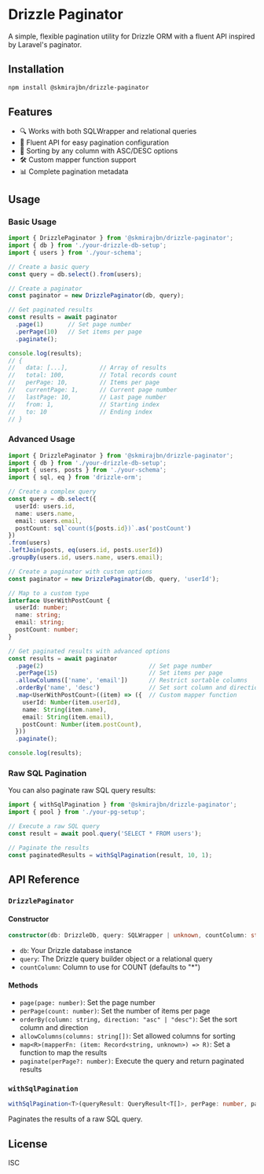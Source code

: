 # Drizzle Paginator

A simple, flexible pagination utility for Drizzle ORM with a fluent API inspired by Laravel's paginator.

## Installation

```bash
npm install @skmirajbn/drizzle-paginator
```

## Features

- 🔍 Works with both SQLWrapper and relational queries
- 🎯 Fluent API for easy pagination configuration
- 🔄 Sorting by any column with ASC/DESC options
- 🛠️ Custom mapper function support
- 📊 Complete pagination metadata

## Usage

### Basic Usage

```typescript
import { DrizzlePaginator } from '@skmirajbn/drizzle-paginator';
import { db } from './your-drizzle-db-setup';
import { users } from './your-schema';

// Create a basic query
const query = db.select().from(users);

// Create a paginator
const paginator = new DrizzlePaginator(db, query);

// Get paginated results
const results = await paginator
  .page(1)       // Set page number
  .perPage(10)   // Set items per page
  .paginate();

console.log(results);
// {
//   data: [...],         // Array of results
//   total: 100,          // Total records count
//   perPage: 10,         // Items per page
//   currentPage: 1,      // Current page number
//   lastPage: 10,        // Last page number
//   from: 1,             // Starting index
//   to: 10               // Ending index
// }
```

### Advanced Usage

```typescript
import { DrizzlePaginator } from '@skmirajbn/drizzle-paginator';
import { db } from './your-drizzle-db-setup';
import { users, posts } from './your-schema';
import { sql, eq } from 'drizzle-orm';

// Create a complex query
const query = db.select({
  userId: users.id,
  name: users.name,
  email: users.email,
  postCount: sql`count(${posts.id})`.as('postCount')
})
.from(users)
.leftJoin(posts, eq(users.id, posts.userId))
.groupBy(users.id, users.name, users.email);

// Create a paginator with custom options
const paginator = new DrizzlePaginator(db, query, 'userId');

// Map to a custom type
interface UserWithPostCount {
  userId: number;
  name: string;
  email: string;
  postCount: number;
}

// Get paginated results with advanced options
const results = await paginator
  .page(2)                              // Set page number
  .perPage(15)                          // Set items per page
  .allowColumns(['name', 'email'])      // Restrict sortable columns
  .orderBy('name', 'desc')              // Set sort column and direction
  .map<UserWithPostCount>((item) => ({  // Custom mapper function
    userId: Number(item.userId),
    name: String(item.name),
    email: String(item.email),
    postCount: Number(item.postCount),
  }))
  .paginate();

console.log(results);
```

### Raw SQL Pagination

You can also paginate raw SQL query results:

```typescript
import { withSqlPagination } from '@skmirajbn/drizzle-paginator';
import { pool } from './your-pg-setup';

// Execute a raw SQL query
const result = await pool.query('SELECT * FROM users');

// Paginate the results
const paginatedResults = withSqlPagination(result, 10, 1);
```

## API Reference

### `DrizzlePaginator`

#### Constructor

```typescript
constructor(db: DrizzleDb, query: SQLWrapper | unknown, countColumn: string = "*")
```

- `db`: Your Drizzle database instance
- `query`: The Drizzle query builder object or a relational query
- `countColumn`: Column to use for COUNT (defaults to "*")

#### Methods

- `page(page: number)`: Set the page number
- `perPage(count: number)`: Set the number of items per page
- `orderBy(column: string, direction: "asc" | "desc")`: Set the sort column and direction
- `allowColumns(columns: string[])`: Set allowed columns for sorting
- `map<R>(mapperFn: (item: Record<string, unknown>) => R)`: Set a function to map the results
- `paginate(perPage?: number)`: Execute the query and return paginated results

### `withSqlPagination`

```typescript
withSqlPagination<T>(queryResult: QueryResult<T[]>, perPage: number, page: number): Pagination<T[]>
```

Paginates the results of a raw SQL query.

## License

ISC 